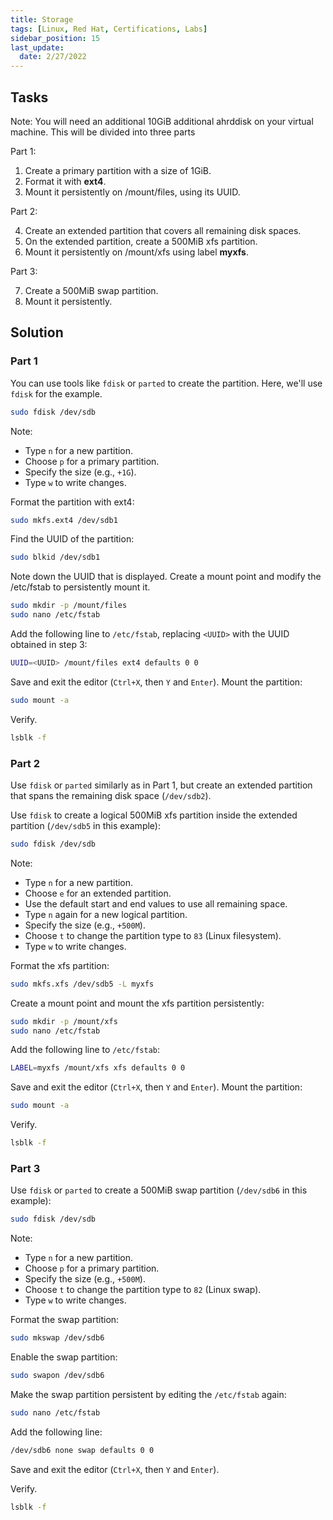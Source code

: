 ```yaml
---
title: Storage
tags: [Linux, Red Hat, Certifications, Labs]
sidebar_position: 15
last_update:
  date: 2/27/2022
---
```



## Tasks

Note: You will need an additional 10GiB additional ahrddisk on your virtual machine. This will be divided into three parts

Part 1:

1. Create a primary partition with a size of 1GiB. 
2. Format it with **ext4**.
3. Mount it persistently on /mount/files, using its UUID.

Part 2:

4. Create an extended partition that covers all remaining disk spaces.
5. On the extended partition, create a 500MiB xfs partition.
6. Mount it persistently on /mount/xfs using label **myxfs**.

Part 3:

7. Create a 500MiB swap partition.
8. Mount it persistently.

## Solution 

### Part 1

You can use tools like `fdisk` or `parted` to create the partition. Here, we'll use `fdisk` for the example.

```sh
sudo fdisk /dev/sdb
```

Note: 

- Type `n` for a new partition.
- Choose `p` for a primary partition.
- Specify the size (e.g., `+1G`).
- Type `w` to write changes.

Format the partition with ext4:

```sh
sudo mkfs.ext4 /dev/sdb1
```

Find the UUID of the partition:

```sh
sudo blkid /dev/sdb1
```

Note down the UUID that is displayed.
Create a mount point and modify the /etc/fstab to persistently mount it.

```sh
sudo mkdir -p /mount/files
sudo nano /etc/fstab
```

Add the following line to `/etc/fstab`, replacing `<UUID>` with the UUID obtained in step 3:

```sh
UUID=<UUID> /mount/files ext4 defaults 0 0
```

Save and exit the editor (`Ctrl+X`, then `Y` and `Enter`). Mount the partition:

```sh
sudo mount -a
```

Verify.

```bash
lsblk -f 
```

### Part 2

Use `fdisk` or `parted` similarly as in Part 1, but create an extended partition that spans the remaining disk space (`/dev/sdb2`).

Use `fdisk` to create a logical 500MiB xfs partition inside the extended partition (`/dev/sdb5` in this example):

```sh
sudo fdisk /dev/sdb
```

Note: 

- Type `n` for a new partition.
- Choose `e` for an extended partition.
- Use the default start and end values to use all remaining space.
- Type `n` again for a new logical partition.
- Specify the size (e.g., `+500M`).
- Choose `t` to change the partition type to `83` (Linux filesystem).
- Type `w` to write changes.

Format the xfs partition:

```sh
sudo mkfs.xfs /dev/sdb5 -L myxfs
```

Create a mount point and mount the xfs partition persistently:

```sh
sudo mkdir -p /mount/xfs
sudo nano /etc/fstab
```

Add the following line to `/etc/fstab`:

```sh
LABEL=myxfs /mount/xfs xfs defaults 0 0
```

Save and exit the editor (`Ctrl+X`, then `Y` and `Enter`). Mount the partition:

```sh
sudo mount -a
```

Verify.

```bash
lsblk -f 
```



### Part 3

Use `fdisk` or `parted` to create a 500MiB swap partition (`/dev/sdb6` in this example):

```sh
sudo fdisk /dev/sdb
```

Note: 

- Type `n` for a new partition.
- Choose `p` for a primary partition.
- Specify the size (e.g., `+500M`).
- Choose `t` to change the partition type to `82` (Linux swap).
- Type `w` to write changes.

Format the swap partition:

```sh
sudo mkswap /dev/sdb6
```

Enable the swap partition:

```sh
sudo swapon /dev/sdb6
```

Make the swap partition persistent by editing the `/etc/fstab` again:

```sh
sudo nano /etc/fstab
```

Add the following line:

```sh
/dev/sdb6 none swap defaults 0 0
```

Save and exit the editor (`Ctrl+X`, then `Y` and `Enter`).

Verify.

```bash
lsblk -f 
```

